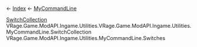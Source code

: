 ← [Index](Api-Index) ← [MyCommandLine](VRage.Game.ModAPI.Ingame.Utilities.MyCommandLine)

[SwitchCollection](VRage.Game.ModAPI.Ingame.Utilities.MyCommandLine+SwitchCollection) VRage.Game.ModAPI.Ingame.Utilities.VRage.Game.ModAPI.Ingame.Utilities.MyCommandLine.SwitchCollection VRage.Game.ModAPI.Ingame.Utilities.MyCommandLine.Switches